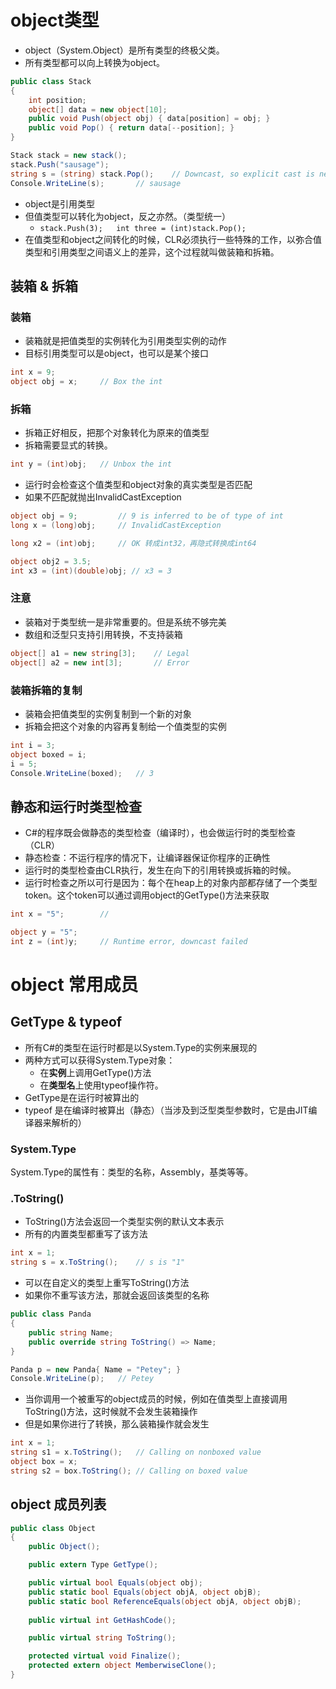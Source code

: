 # object类型

- object（System.Object）是所有类型的终极父类。
- 所有类型都可以向上转换为object。

```c#
public class Stack
{
    int position;
    object[] data = new object[10];
    public void Push(object obj) { data[position] = obj; }
    public void Pop() { return data[--position]; }
}

Stack stack = new stack();
stack.Push("sausage");
string s = (string) stack.Pop();    // Downcast, so explicit cast is needed
Console.WriteLine(s);       // sausage
```

- object是引用类型
- 但值类型可以转化为object，反之亦然。（类型统一）
  - `stack.Push(3);   int three = (int)stack.Pop();`
- 在值类型和object之间转化的时候，CLR必须执行一些特殊的工作，以弥合值类型和引用类型之间语义上的差异，这个过程就叫做装箱和拆箱。

## 装箱 & 拆箱

### 装箱

- 装箱就是把值类型的实例转化为引用类型实例的动作
- 目标引用类型可以是object，也可以是某个接口

```c#
int x = 9;
object obj = x;     // Box the int
```

### 拆箱

- 拆箱正好相反，把那个对象转化为原来的值类型
- 拆箱需要显式的转换。

```c#
int y = (int)obj;   // Unbox the int
```

- 运行时会检查这个值类型和object对象的真实类型是否匹配
- 如果不匹配就抛出InvalidCastException

```c#
object obj = 9;         // 9 is inferred to be of type of int
long x = (long)obj;     // InvalidCastException

long x2 = (int)obj;     // OK 转成int32，再隐式转换成int64

object obj2 = 3.5;
int x3 = (int)(double)obj; // x3 = 3
```

### 注意

- 装箱对于类型统一是非常重要的。但是系统不够完美
- 数组和泛型只支持引用转换，不支持装箱

```c#
object[] a1 = new string[3];    // Legal
object[] a2 = new int[3];       // Error
```

### 装箱拆箱的复制

- 装箱会把值类型的实例复制到一个新的对象
- 拆箱会把这个对象的内容再复制给一个值类型的实例

```c#
int i = 3;
object boxed = i;
i = 5;
Console.WriteLine(boxed);   // 3
```

## 静态和运行时类型检查

- C#的程序既会做静态的类型检查（编译时），也会做运行时的类型检查（CLR）
- 静态检查：不运行程序的情况下，让编译器保证你程序的正确性
- 运行时的类型检查由CLR执行，发生在向下的引用转换或拆箱的时候。
- 运行时检查之所以可行是因为：每个在heap上的对象内部都存储了一个类型token。这个token可以通过调用object的GetType()方法来获取

```c#
int x = "5";        // 

object y = "5";
int z = (int)y;     // Runtime error, downcast failed
```

# object 常用成员

## GetType & typeof

- 所有C#的类型在运行时都是以System.Type的实例来展现的
- 两种方式可以获得System.Type对象：
  - 在**实例**上调用GetType()方法
  - 在**类型名**上使用typeof操作符。
- GetType是在运行时被算出的
- typeof 是在编译时被算出（静态）（当涉及到泛型类型参数时，它是由JIT编译器来解析的）

### System.Type

System.Type的属性有：类型的名称，Assembly，基类等等。

### .ToString()

- ToString()方法会返回一个类型实例的默认文本表示
- 所有的内置类型都重写了该方法

```c#
int x = 1;
string s = x.ToString();    // s is "1"
```

- 可以在自定义的类型上重写ToString()方法
- 如果你不重写该方法，那就会返回该类型的名称

```c#
public class Panda
{
    public string Name;
    public override string ToString() => Name;
}

Panda p = new Panda{ Name = "Petey"; }
Console.WriteLine(p);   // Petey
```

- 当你调用一个被重写的object成员的时候，例如在值类型上直接调用ToString()方法，这时候就不会发生装箱操作
- 但是如果你进行了转换，那么装箱操作就会发生

```c#
int x = 1;
string s1 = x.ToString();   // Calling on nonboxed value
object box = x;
string s2 = box.ToString(); // Calling on boxed value
```

## object 成员列表

```c#
public class Object
{
    public Object();

    public extern Type GetType();

    public virtual bool Equals(object obj);
    public static bool Equals(object objA, object objB);
    public static bool ReferenceEquals(object objA, object objB);
    
    public virtual int GetHashCode();

    public virtual string ToString();

    protected virtual void Finalize();
    protected extern object MemberwiseClone();
}
```
